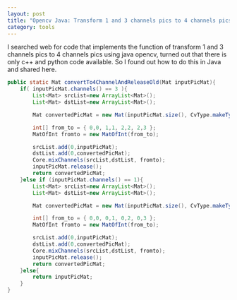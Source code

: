 ```yaml
---
layout: post
title: "Opencv Java: Transform 1 and 3 channels pics to 4 channels pics"
category: tools
---
```


I searched web for code that implements the function of transform 1 and 3 channels pics to 4 channels pics using java opencv, turned out that there is only c++ and python code available. So I found out how to do this in Java and shared here. 

```java
public static Mat convertTo4ChannelAndReleaseOld(Mat inputPicMat){
    if( inputPicMat.channels() == 3 ){
        List<Mat> srcList=new ArrayList<Mat>();
        List<Mat> dstList=new ArrayList<Mat>();

        Mat convertedPicMat = new Mat(inputPicMat.size(), CvType.makeType(inputPicMat.depth(),4));

        int[] from_to = { 0,0, 1,1, 2,2, 2,3 };
        MatOfInt fromto = new MatOfInt(from_to);

        srcList.add(0,inputPicMat);
        dstList.add(0,convertedPicMat);
        Core.mixChannels(srcList,dstList, fromto);
        inputPicMat.release();
        return convertedPicMat;
    }else if (inputPicMat.channels() == 1){
        List<Mat> srcList=new ArrayList<Mat>();
        List<Mat> dstList=new ArrayList<Mat>();

        Mat convertedPicMat = new Mat(inputPicMat.size(), CvType.makeType(inputPicMat.depth(),4));

        int[] from_to = { 0,0, 0,1, 0,2, 0,3 };
        MatOfInt fromto = new MatOfInt(from_to);

        srcList.add(0,inputPicMat);
        dstList.add(0,convertedPicMat);
        Core.mixChannels(srcList,dstList, fromto);
        inputPicMat.release();
        return convertedPicMat;
    }else{
        return inputPicMat;
    }
}
```